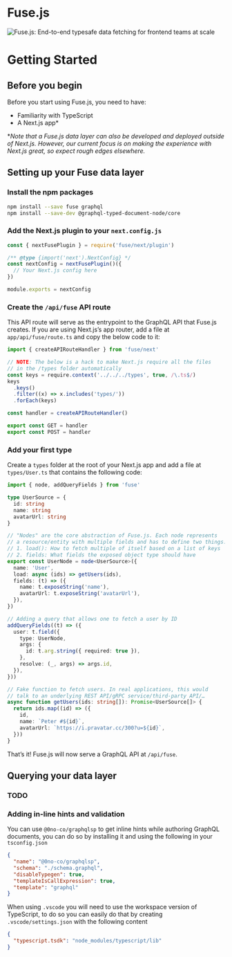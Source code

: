 # Fuse.js

![Fuse.js: End-to-end typesafe data fetching for frontend teams at scale](https://images.ctfassets.net/yq1dddfl2vc7/6EDzUh3emBY3uQqoxulmPA/037e0ca78ddd7aab9c04dd520b2ca38e/fusejs-twitter-header.png)

# Getting Started

## Before you begin

Before you start using Fuse.js, you need to have:

- Familiarity with TypeScript
- A Next.js app\*

\*_Note that a Fuse.js data layer can also be developed and deployed outside of Next.js. However, our current focus is on making the experience with Next.js great, so expect rough edges elsewhere._

## Setting up your Fuse data layer

### Install the npm packages

```sh npm2yarn
npm install --save fuse graphql
npm install --save-dev @graphql-typed-document-node/core
```

### Add the Next.js plugin to your `next.config.js`

```js
const { nextFusePlugin } = require('fuse/next/plugin')

/** @type {import('next').NextConfig} */
const nextConfig = nextFusePlugin()({
  // Your Next.js config here
})

module.exports = nextConfig
```

### Create the `/api/fuse` API route

This API route will serve as the entrypoint to the GraphQL API that Fuse.js creates. If you are using Next.js’s app router, add a file at `app/api/fuse/route.ts` and copy the below code to it:

```ts
import { createAPIRouteHandler } from 'fuse/next'

// NOTE: The below is a hack to make Next.js require all the files
// in the /types folder automatically
const keys = require.context('../../../types', true, /\.ts$/)
keys
  .keys()
  .filter((x) => x.includes('types/'))
  .forEach(keys)

const handler = createAPIRouteHandler()

export const GET = handler
export const POST = handler
```

### Add your first type

Create a `types` folder at the root of your Next.js app and add a file at `types/User.ts` that contains the following code:

```ts
import { node, addQueryFields } from 'fuse'

type UserSource = {
  id: string
  name: string
  avatarUrl: string
}

// "Nodes" are the core abstraction of Fuse.js. Each node represents
// a resource/entity with multiple fields and has to define two things:
// 1. load(): How to fetch multiple of itself based on a list of keys
// 2. fields: What fields the exposed object type should have
export const UserNode = node<UserSource>({
  name: 'User',
  load: async (ids) => getUsers(ids),
  fields: (t) => ({
    name: t.exposeString('name'),
    avatarUrl: t.exposeString('avatarUrl'),
  }),
})

// Adding a query that allows one to fetch a user by ID
addQueryFields((t) => ({
  user: t.field({
    type: UserNode,
    args: {
      id: t.arg.string({ required: true }),
    },
    resolve: (_, args) => args.id,
  }),
}))

// Fake function to fetch users. In real applications, this would
// talk to an underlying REST API/gRPC service/third-party API/…
async function getUsers(ids: string[]): Promise<UserSource[]> {
  return ids.map((id) => ({
    id,
    name: `Peter #${id}`,
    avatarUrl: `https://i.pravatar.cc/300?u=${id}`,
  }))
}
```

That’s it! Fuse.js will now serve a GraphQL API at `/api/fuse`.

## Querying your data layer

### TODO

### Adding in-line hints and validation

You can use `@0no-co/graphqlsp` to get inline hints while authoring GraphQL documents, you can do so by installing it
and using the following in your `tsconfig.json`

```json
{
  "name": "@0no-co/graphqlsp",
  "schema": "./schema.graphql",
  "disableTypegen": true,
  "templateIsCallExpression": true,
  "template": "graphql"
}
```

When using `.vscode` you will need to use the workspace version of TypeScript, to do so you can easily do that by creating
`.vscode/settings.json` with the following content

```json
{
  "typescript.tsdk": "node_modules/typescript/lib"
}
```
